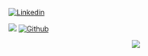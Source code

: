 [![Linkedin](https://img.shields.io/badge/Alexander%20Semenovskiy-blue?style=flat&logo=Linkedin&logoColor=white)](https://www.linkedin.com/in/semenovskiy-alexander/)

![](https://komarev.com/ghpvc/?username=joiq&style=flat&color=brightgreen)
[![Github](https://img.shields.io/badge/-joiq-black?style=flat&labelColor=black&logo=github&logoColor=white)](https://gitstats.me/joiq)

<p align="center"><img src="https://user-images.githubusercontent.com/29413207/133943202-3d5e317c-e31b-4b42-8c2a-9c35213c5947.gif"></p>

<!--
**joiq/joiq** is a ✨ _special_ ✨ repository because its `README.md` (this file) appears on your GitHub profile.

Here are some ideas to get you started:

- 🔭 I’m currently working on ...
- 🌱 I’m currently learning ...
- 👯 I’m looking to collaborate on ...
- 🤔 I’m looking for help with ...
- 💬 Ask me about ...
- 📫 How to reach me: ...
- 😄 Pronouns: ...
- ⚡ Fun fact: ...
-->
